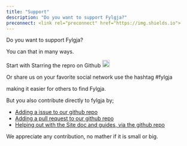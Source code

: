 ```yaml
---
title: "Support"
description: "Do you want to support Fylgja?"
preconnect: <link rel="preconnect" href="https://img.shields.io">
---
```


Do you want to support Fylgja?

You can that in many ways.

<p class="share-me">
<span>Start with Starring the repro on Github</span>
<a href="https://github.com/fylgja/fylgja"
    class="no-underline text-reset"
    target="_blank"
    rel="noopener noreferrer">
    <img src="https://img.shields.io/github/stars/fylgja/fylgja?style=social"
    alt="Give start to Fylgja"
    width="76"
    height="20"
    loading="eager"
    style="width: auto;">
</a>
<p>Or share us on your favorite social network use the hashtag #fylgja</p>
<span>making it easier for others to find Fylgja.<span>
</p>

But you also contribute directly to fylgja by;

- [Adding a issue to our github repo](https://github.com/fylgja/fylgja/issues)
- [Adding a pull request to our github repo](https://github.com/fylgja/fylgja/pulls)
- [Helping out with the Site doc and guides, via the github repo](https://github.com/fylgja/site)

We appreciate any contribution, no mather if it is small or big.
